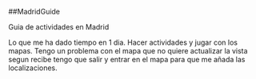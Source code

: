 ##MadridGuide

Guia de actividades en Madrid

Lo que me ha dado tiempo en 1 dia. Hacer actividades y jugar con los mapas. Tengo un problema con el mapa que no quiere actualizar la vista segun recibe tengo que salir y entrar en el mapa para que me añada las localizaciones.